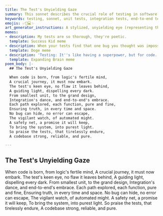 ```yaml
---
title: The Test's Unyielding Gaze
summary: This sonnet describes the crucial role of testing in software development, from unit to end-to-end tests, emphasizing its unyielding gaze in finding flaws, ensuring truth, and building a reliable and pure codebase.
keywords: testing, sonnet, unit tests, integration tests, end-to-end tests, flaws, truth, codebase, reliability, purity, bugs, automation, safety net
emojis: ✅🔎💻✨
art_generator_instructions: A stylized, unyielding eye (representing the test) is meticulously examining lines of code, revealing hidden flaws and bugs (represented by small, dark symbols). The eye is connected to a network of glowing tests (unit, integration, end-to-end) that form a safety net around the codebase. The overall feeling should be one of precision, vigilance, and the beauty of a robust and reliable system.
memes:
- description: My tests are so thorough, they're poetic.
  template: Success Kid meme
- description: When your tests find that one bug you thought was impossible.
  template: Doge meme
- description: 'Testing: It''s like having a superpower, but for code.'
  template: Expanding Brain meme
poem_body: |-
  ## The Test's Unyielding Gaze

  When code is born, from logic's fertile mind,
  A crucial journey, it must now embark.
  The test's keen eye, no flaw it leaves behind,
  A guiding light, dispelling every dark.
  From smallest unit, to the grand design,
  Integration's dance, and end-to-end's embrace.
  Each path explored, each function, pure and fine,
  Ensuring truth, in every time and space.
  No bug can hide, no error can escape,
  The vigilant watch, of automated might.
  A safety net, a promise it will keep,
  To bring the system, into purest light.
  So praise the tests, that tirelessly endure,
  A codebase strong, reliable, and pure.

---
```

## The Test's Unyielding Gaze

When code is born, from logic's fertile mind,
A crucial journey, it must now embark.
The test's keen eye, no flaw it leaves behind,
A guiding light, dispelling every dark.
From smallest unit, to the grand design,
Integration's dance, and end-to-end's embrace.
Each path explored, each function, pure and fine,
Ensuring truth, in every time and space.
No bug can hide, no error can escape,
The vigilant watch, of automated might.
A safety net, a promise it will keep,
To bring the system, into purest light.
So praise the tests, that tirelessly endure,
A codebase strong, reliable, and pure.